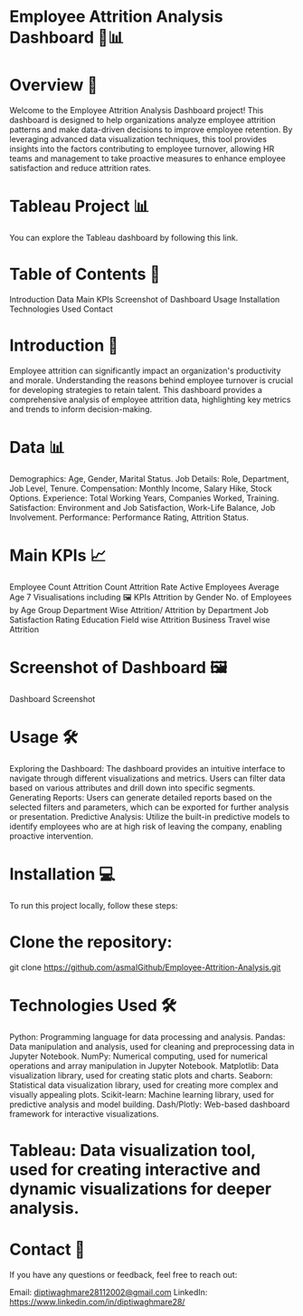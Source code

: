 # Employee Attrition Analysis Dashboard 💼📊
# Overview 🚀
Welcome to the Employee Attrition Analysis Dashboard project! This dashboard is designed to help organizations analyze employee attrition patterns and make data-driven decisions to improve employee retention. By leveraging advanced data visualization techniques, this tool provides insights into the factors contributing to employee turnover, allowing HR teams and management to take proactive measures to enhance employee satisfaction and reduce attrition rates.

# Tableau Project 📊
You can explore the Tableau dashboard by following this link.

# Table of Contents 📑
Introduction
Data
Main KPIs
Screenshot of Dashboard
Usage
Installation
Technologies Used
Contact
# Introduction 📝
Employee attrition can significantly impact an organization's productivity and morale. Understanding the reasons behind employee turnover is crucial for developing strategies to retain talent. This dashboard provides a comprehensive analysis of employee attrition data, highlighting key metrics and trends to inform decision-making.

# Data 📊
Demographics: Age, Gender, Marital Status.
Job Details: Role, Department, Job Level, Tenure.
Compensation: Monthly Income, Salary Hike, Stock Options.
Experience: Total Working Years, Companies Worked, Training.
Satisfaction: Environment and Job Satisfaction, Work-Life Balance, Job Involvement.
Performance: Performance Rating, Attrition Status.
# Main KPIs 📈
Employee Count
Attrition Count
Attrition Rate
Active Employees
Average Age
7 Visualisations including 🖼️
KPIs
Attrition by Gender
No. of Employees by Age Group
Department Wise Attrition/ Attrition by Department
Job Satisfaction Rating
Education Field wise Attrition
Business Travel wise Attrition
# Screenshot of Dashboard 🖼️
Dashboard Screenshot

# Usage 🛠️
Exploring the Dashboard: The dashboard provides an intuitive interface to navigate through different visualizations and metrics. Users can filter data based on various attributes and drill down into specific segments.
Generating Reports: Users can generate detailed reports based on the selected filters and parameters, which can be exported for further analysis or presentation.
Predictive Analysis: Utilize the built-in predictive models to identify employees who are at high risk of leaving the company, enabling proactive intervention.
# Installation 💻
To run this project locally, follow these steps:

# Clone the repository:
git clone https://github.com/asmaIGithub/Employee-Attrition-Analysis.git
# Technologies Used 🛠️
Python: Programming language for data processing and analysis.
Pandas: Data manipulation and analysis, used for cleaning and preprocessing data in Jupyter Notebook.
NumPy: Numerical computing, used for numerical operations and array manipulation in Jupyter Notebook.
Matplotlib: Data visualization library, used for creating static plots and charts.
Seaborn: Statistical data visualization library, used for creating more complex and visually appealing plots.
Scikit-learn: Machine learning library, used for predictive analysis and model building.
Dash/Plotly: Web-based dashboard framework for interactive visualizations.
# Tableau: Data visualization tool, used for creating interactive and dynamic visualizations for deeper analysis.
# Contact 📧
If you have any questions or feedback, feel free to reach out:

Email: diptiwaghmare28112002@gmail.com
LinkedIn: https://www.linkedin.com/in/diptiwaghmare28/ 
